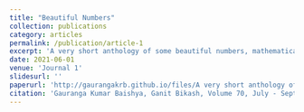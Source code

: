 ```yaml
---
title: "Beautiful Numbers"
collection: publications
category: articles
permalink: /publication/article-1
excerpt: 'A very short anthology of some beautiful numbers, mathematical terms & expressions'
date: 2021-06-01
venue: 'Journal 1'
slidesurl: ''
paperurl: 'http://gaurangakrb.github.io/files/A very short anthology of some beautiful numbers, mathematical terms and expressions.pdf'
citation: 'Gauranga Kumar Baishya, Ganit Bikash, Volume 70, July - September, 2021'
---
```

